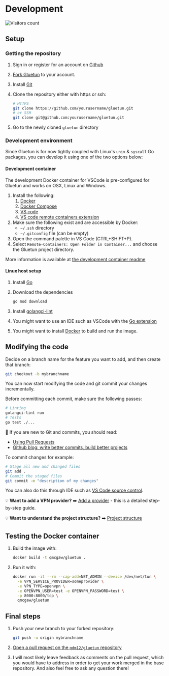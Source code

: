 # Development

![Visitors count](https://visitor-badge.laobi.icu/badge?page_id=gluetun.contributing.development)

## Setup

### Getting the repository

1. Sign in or register for an account on [Github](https://github.com/)
1. [Fork Gluetun](https://github.com/qdm12/gluetun/fork) to your account.
1. Install [Git](https://git-scm.com/downloads)
1. Clone the repository either with https or ssh:

    ```sh
    # HTTPS
    git clone https://github.com/yourusername/gluetun.git
    # or SSH
    git clone git@github.com:yourusername/gluetun.git
    ```

1. Go to the newly cloned `gluetun` directory

### Development environment

Since Gluetun is for now tightly coupled with Linux's `unix` & `syscall` Go packages, you can develop it using one of the two options below:

#### Development container

The development Docker container for VSCode is pre-configured for Gluetun and works on OSX, Linux and Windows.

1. Install the following:
    1. [Docker](https://www.docker.com/products/docker-desktop)
    1. [Docker Compose](https://docs.docker.com/compose/install/)
    1. [VS code](https://code.visualstudio.com/download)
    1. [VS code remote containers extension](https://marketplace.visualstudio.com/items?itemName=ms-vscode-remote.remote-containers)
1. Make sure the following exist and are accessible by Docker:
    - `~/.ssh` directory
    - `~/.gitconfig` file (can be empty)
1. Open the command palette in VS Code (CTRL+SHIFT+P).
1. Select `Remote-Containers: Open Folder in Container...` and choose the Gluetun project directory.

More information is available at [the development container readme](https://github.com/qdm12/gluetun/tree/master/.devcontainer#development-container)

#### Linux host setup

1. Install [Go](https://golang.org/dl/)
1. Download the dependencies

    ```sh
    go mod download
    ```

1. Install [golangci-lint](https://github.com/golangci/golangci-lint#install)
1. You might want to use an IDE such as VSCode with the [Go extension](https://marketplace.visualstudio.com/items?itemName=golang.go)
1. You might want to install [Docker](https://www.docker.com/products/docker-desktop) to build and run the image.

## Modifying the code

Decide on a branch name for the feature you want to add, and then create that branch:

```sh
git checkout -b mybranchname
```

You can now start modifying the code and git commit your changes incrementally.

Before committing each commit, make sure the following passes:

```sh
# Linting
golangci-lint run
# Tests
go test ./...
```

💁 If you are new to Git and commits, you should read:

- [Using Pull Requests](https://help.github.com/articles/about-pull-requests/)
- [Github blog: write better commits, build better projects](https://github.blog/2022-06-30-write-better-commits-build-better-projects/)

To commit changes for example:

```sh
# Stage all new and changed files
git add .
# Commit the staged files
git commit -m "description of my changes"
```

You can also do this through IDE such as [VS Code source control](https://code.visualstudio.com/docs/editor/versioncontrol).

💡 **Want to add a VPN provider?** ➡️ [Add a provider](add-a-provider.md) - this is a detailed step-by-step guide.

💡 **Want to understand the project structure?** ➡️ [Project structure](project-structure.md)

## Testing the Docker container

1. Build the image with:

    ```sh
    docker build -t qmcgaw/gluetun .
    ```

1. Run it with:

    ```sh
    docker run -it --rm --cap-add=NET_ADMIN --device /dev/net/tun \
      -e VPN_SERVICE_PROVIDER=someprovider \
      -e VPN_TYPE=openvpn \
      -e OPENVPN_USER=test -e OPENVPN_PASSWORD=test \
      -p 8000:8000/tcp \
      qmcgaw/gluetun
    ```

## Final steps

1. Push your new branch to your forked repository:

    ```sh
    git push -u origin mybranchname
    ```

1. [Open a pull request on the `qdm12/gluetun` repository](https://github.com/qdm12/gluetun/compare)
1. I will most likely leave feedback as comments on the pull request, which you would have to address in order to get your work merged in the base repository. And also feel free to ask any question there!
